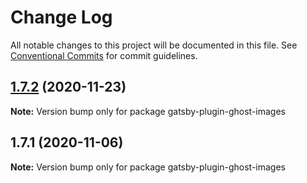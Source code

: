 # Change Log

All notable changes to this project will be documented in this file.
See [Conventional Commits](https://conventionalcommits.org) for commit guidelines.

## [1.7.2](http://github.com/styxlab/gatsby-theme-try-ghost/tree/master/packages/gatsby-plugin-ghost-images/compare/gatsby-plugin-ghost-images@1.7.1...gatsby-plugin-ghost-images@1.7.2) (2020-11-23)

**Note:** Version bump only for package gatsby-plugin-ghost-images





## 1.7.1 (2020-11-06)

**Note:** Version bump only for package gatsby-plugin-ghost-images
